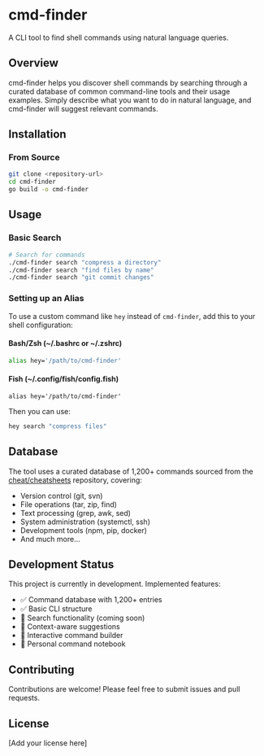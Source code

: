 # cmd-finder

A CLI tool to find shell commands using natural language queries.

## Overview

cmd-finder helps you discover shell commands by searching through a curated database of common command-line tools and their usage examples. Simply describe what you want to do in natural language, and cmd-finder will suggest relevant commands.

## Installation

### From Source

```bash
git clone <repository-url>
cd cmd-finder
go build -o cmd-finder
```

## Usage

### Basic Search

```bash
# Search for commands
./cmd-finder search "compress a directory"
./cmd-finder search "find files by name"
./cmd-finder search "git commit changes"
```

### Setting up an Alias

To use a custom command like `hey` instead of `cmd-finder`, add this to your shell configuration:

#### Bash/Zsh (~/.bashrc or ~/.zshrc)
```bash
alias hey='/path/to/cmd-finder'
```

#### Fish (~/.config/fish/config.fish)
```fish
alias hey='/path/to/cmd-finder'
```

Then you can use:
```bash
hey search "compress files"
```

## Database

The tool uses a curated database of 1,200+ commands sourced from the [cheat/cheatsheets](https://github.com/cheat/cheatsheets) repository, covering:

- Version control (git, svn)
- File operations (tar, zip, find)
- Text processing (grep, awk, sed)
- System administration (systemctl, ssh)
- Development tools (npm, pip, docker)
- And much more...

## Development Status

This project is currently in development. Implemented features:

- ✅ Command database with 1,200+ entries
- ✅ Basic CLI structure
- 🚧 Search functionality (coming soon)
- 🚧 Context-aware suggestions
- 🚧 Interactive command builder
- 🚧 Personal command notebook

## Contributing

Contributions are welcome! Please feel free to submit issues and pull requests.

## License

[Add your license here]